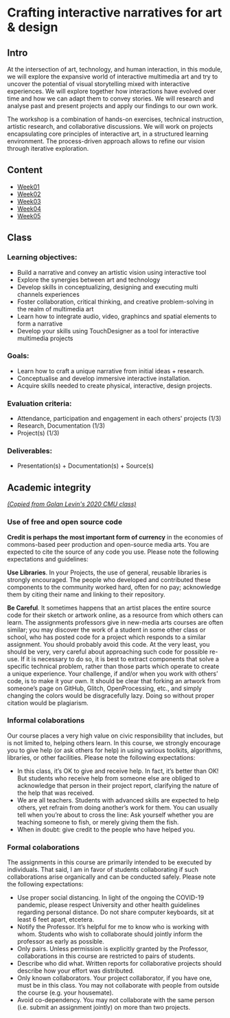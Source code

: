 # Crafting interactive narratives for art & design

## Intro

At the intersection of art, technology, and human interaction, in this module, we will explore the expansive world of interactive multimedia art and try to uncover the potential of visual storytelling mixed with interactive experiences. We will explore together how interactions have evolved over time and how we can adapt them to convey stories. We will research and analyse past and present projects and apply our findings to our own work.

The workshop is a combination of hands-on exercises, technical instruction, artistic research, and collaborative discussions. We will work on projects encapsulating core principles of interactive art, in a structured learning environment. The process-driven approach allows to refine our vision through iterative exploration.

## Content

- [Week01](notes/week01.md)
- [Week02](notes/week02.md)
- [Week03](notes/week03.md)
- [Week04](notes/week04.md)
- [Week05](notes/week05.md)

## Class

### Learning objectives:

- Build a narrative and convey an artistic vision using interactive tool
- Explore the synergies between art and technology
- Develop skills in conceptualizing, designing and executing multi channels experiences
- Foster collaboration, critical thinking, and creative problem-solving in the realm of multimedia art
- Learn how to integrate audio, video, graphincs and spatial elements to form a narrative
- Develop your skills using TouchDesigner as a tool for interactive multimedia projects

### Goals:

- Learn how to craft a unique narrative from initial ideas + research.
- Conceptualise and develop immersive interactive installation.
- Acquire skills needed to create physical, interactive, design projects.

### Evaluation criteria:

- Attendance, participation and engagement in each others' projects (1/3)
- Research, Documentation (1/3)
- Project(s) (1/3)

### Deliverables:

- Presentation(s) + Documentation(s) + Source(s)

## Academic integrity

[_(Copied from Golan Levin's 2020 CMU class)_](https://courses.ideate.cmu.edu/60-212/f2020/syllabus/academic-integrity/)

### Use of free and open source code

**Credit is perhaps the most important form of currency** in the economies of commons-based peer production and open-source media arts. You are expected to cite the source of any code you use. Please note the following expectations and guidelines:

**Use Libraries**. In your Projects, the use of general, reusable libraries is strongly encouraged. The people who developed and contributed these components to the community worked hard, often for no pay; acknowledge them by citing their name and linking to their repository.

**Be Careful**. It sometimes happens that an artist places the entire source code for their sketch or artwork online, as a resource from which others can learn. The assignments professors give in new-media arts courses are often similar; you may discover the work of a student in some other class or school, who has posted code for a project which responds to a similar assignment. You should probably avoid this code. At the very least, you should be very, very careful about approaching such code for possible re-use. If it is necessary to do so, it is best to extract components that solve a specific technical problem, rather than those parts which operate to create a unique experience. Your challenge, if and/or when you work with others’ code, is to make it your own. It should be clear that forking an artwork from someone’s page on GitHub, Glitch, OpenProcessing, etc., and simply changing the colors would be disgracefully lazy. Doing so without proper citation would be plagiarism.

### Informal colaborations

Our course places a very high value on civic responsibility that includes, but is not limited to, helping others learn. In this course, we strongly encourage you to give help (or ask others for help) in using various toolkits, algorithms, libraries, or other facilities. Please note the following expectations:

- In this class, it’s OK to give and receive help. In fact, it’s better than OK! But students who receive help from someone else are obliged to acknowledge that person in their project report, clarifying the nature of the help that was received.
- We are all teachers. Students with advanced skills are expected to help others, yet refrain from doing another’s work for them. You can usually tell when you’re about to cross the line: Ask yourself whether you are teaching someone to fish, or merely giving them the fish.
- When in doubt: give credit to the people who have helped you.

### Formal colaborations

The assignments in this course are primarily intended to be executed by individuals. That said, I am in favor of students collaborating if such collaborations arise organically and can be conducted safely. Please note the following expectations:

- Use proper social distancing. In light of the ongoing the COVID-19 pandemic, please respect University and other health guidelines regarding personal distance. Do not share computer keyboards, sit at least 6 feet apart, etcetera.
- Notify the Professor. It’s helpful for me to know who is working with whom. Students who wish to collaborate should jointly inform the professor as early as possible.
- Only pairs. Unless permission is explicitly granted by the Professor, collaborations in this course are restricted to pairs of students.
- Describe who did what. Written reports for collaborative projects should describe how your effort was distributed.
- Only known collaborators. Your project collaborator, if you have one, must be in this class. You may not collaborate with people from outside the course (e.g. your housemate).
- Avoid co-dependency. You may not collaborate with the same person (i.e. submit an assignment jointly) on more than two projects.
